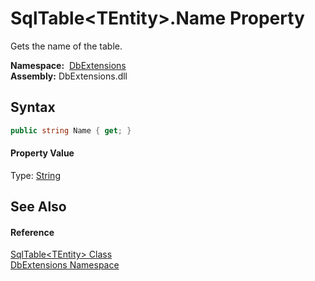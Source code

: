 SqlTable&lt;TEntity>.Name Property
==================================
Gets the name of the table.

  **Namespace:**  [DbExtensions][1]  
  **Assembly:** DbExtensions.dll

Syntax
------

```csharp
public string Name { get; }
```

#### Property Value
Type: [String][2]

See Also
--------

#### Reference
[SqlTable&lt;TEntity> Class][3]  
[DbExtensions Namespace][1]  

[1]: ../README.md
[2]: https://docs.microsoft.com/dotnet/api/system.string
[3]: README.md